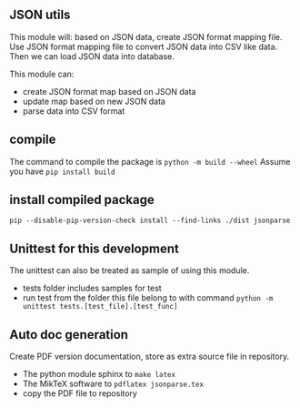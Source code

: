 ## JSON utils
This module will: based on JSON data, create JSON format mapping file. Use JSON format mapping file to convert JSON data into CSV like data. Then we can load JSON data into database.

This module can:

- create JSON format map based on JSON data
- update map based on new JSON data
- parse data into CSV format

## compile
The command to compile the package is
```python -m build --wheel```
Assume you have `pip install build`

## install compiled package
```pip --disable-pip-version-check install --find-links ./dist jsonparse```

## Unittest for this development
The unittest can also be treated as sample of using this module.

- tests folder includes samples for test
- run test from the folder this file belong to with command `python -m unittest tests.[test_file].[test_func]`

## Auto doc generation
Create PDF version documentation, store as extra source file in repository.

- The python module sphinx to `make latex`
- The MikTeX software to `pdflatex jsonparse.tex`
- copy the PDF file to repository
